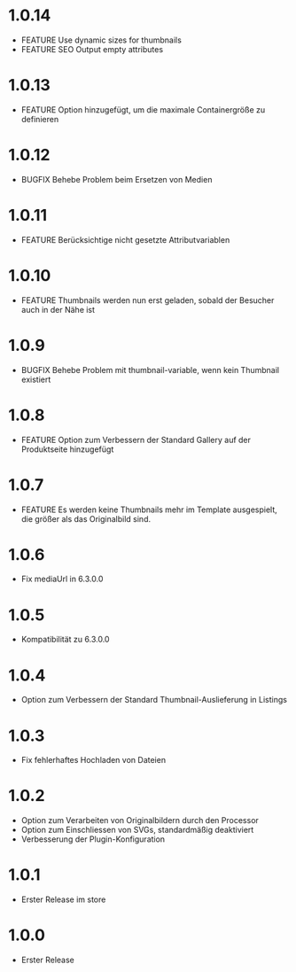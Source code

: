 # 1.0.14

* FEATURE Use dynamic sizes for thumbnails
* FEATURE SEO Output empty attributes

# 1.0.13

* FEATURE Option hinzugefügt, um die maximale Containergröße zu definieren

# 1.0.12

* BUGFIX Behebe Problem beim Ersetzen von Medien

# 1.0.11

* FEATURE Berücksichtige nicht gesetzte Attributvariablen

# 1.0.10

* FEATURE Thumbnails werden nun erst geladen, sobald der Besucher auch in der Nähe ist

# 1.0.9

* BUGFIX Behebe Problem mit thumbnail-variable, wenn kein Thumbnail existiert
 
# 1.0.8

* FEATURE Option zum Verbessern der Standard Gallery auf der Produktseite hinzugefügt
 
# 1.0.7

* FEATURE Es werden keine Thumbnails mehr im Template ausgespielt, die größer als das Originalbild sind.

# 1.0.6

* Fix mediaUrl in 6.3.0.0

# 1.0.5

* Kompatibilität zu 6.3.0.0

# 1.0.4

* Option zum Verbessern der Standard Thumbnail-Auslieferung in Listings

# 1.0.3

* Fix fehlerhaftes Hochladen von Dateien

# 1.0.2

* Option zum Verarbeiten von Originalbildern durch den Processor
* Option zum Einschliessen von SVGs, standardmäßig deaktiviert 
* Verbesserung der Plugin-Konfiguration

# 1.0.1

* Erster Release im store

# 1.0.0

* Erster Release
